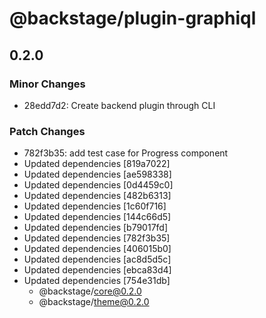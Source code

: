 # @backstage/plugin-graphiql

## 0.2.0
### Minor Changes

- 28edd7d2: Create backend plugin through CLI

### Patch Changes

- 782f3b35: add test case for Progress component
- Updated dependencies [819a7022]
- Updated dependencies [ae598338]
- Updated dependencies [0d4459c0]
- Updated dependencies [482b6313]
- Updated dependencies [1c60f716]
- Updated dependencies [144c66d5]
- Updated dependencies [b79017fd]
- Updated dependencies [782f3b35]
- Updated dependencies [406015b0]
- Updated dependencies [ac8d5d5c]
- Updated dependencies [ebca83d4]
- Updated dependencies [754e31db]
  - @backstage/core@0.2.0
  - @backstage/theme@0.2.0

